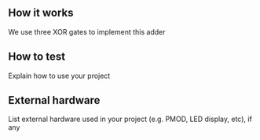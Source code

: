 <!---

This file is used to generate your project datasheet. Please fill in the information below and delete any unused
sections.

You can also include images in this folder and reference them in the markdown. Each image must be less than
512 kb in size, and the combined size of all images must be less than 1 MB.
-->

## How it works

We use three XOR gates to implement this adder

## How to test

Explain how to use your project

## External hardware

List external hardware used in your project (e.g. PMOD, LED display, etc), if any
